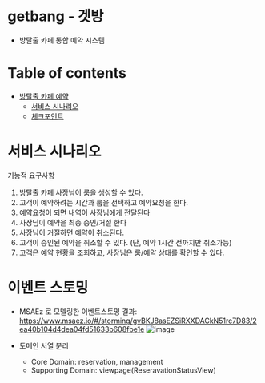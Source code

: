 # getbang - 겟방
- 방탈출 카페 통합 예약 시스템

# Table of contents

- [방탈출 카페 예약](#---)
  - [서비스 시나리오](#서비스-시나리오)
  - [체크포인트](#체크포인트)

# 서비스 시나리오


기능적 요구사항
1. 방탈출 카페 사장님이 룸을 생성할 수 있다.
2. 고객이 예약하려는 시간과 룸을 선택하고 예약요청을 한다.
3. 예약요청이 되면 내역이 사장님에게 전달된다
4. 사장님이 예약을 최종 승인/거절 한다
5. 사장님이 거절하면 예약이 취소된다.
6. 고객이 승인된 예약을 취소할 수 있다. (단, 예약 1시간 전까지만 취소가능)
7. 고객은 예약 현황을 조회하고, 사장님은 룸/예약 상태를 확인할 수 있다.

 
# 이벤트 스토밍

- MSAEz 로 모델링한 이벤트스토밍 결과: https://www.msaez.io/#/storming/gvBKJ8asEZSiRXXDACkN51rc7D83/2ea40b104d4dea04fd51633b608fbe1e
![image](https://user-images.githubusercontent.com/20436113/200521709-fdb79870-2ef3-4dcd-b138-fc5475dae2e1.png)


- 도메인 서열 분리 
    - Core Domain:  reservation, management
    - Supporting Domain:  viewpage(ReseravationStatusView)
    

